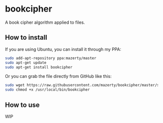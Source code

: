 # bookcipher
A book cipher algorithm applied to files.

## How to install
If you are using Ubuntu, you can install it through my PPA:
```bash
sudo add-apt-repository ppa:mazerty/master
sudo apt-get update
sudo apt-get install bookcipher
```
Or you can grab the file directly from GitHub like this:
```bash
sudo wget https://raw.githubusercontent.com/mazerty/bookcipher/master/src/bookcipher -O /usr/local/bin/bookcipher
sudo chmod +x /usr/local/bin/bookcipher
```

## How to use
WIP
